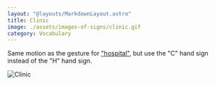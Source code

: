 ```yaml
---
layout: "@layouts/MarkdownLayout.astro"
title: Clinic
image: ./assets/images-of-signs/clinic.gif
category: Vocabulary
---
```


Same motion as the gesture for ["hospital"](./hospital),
but use the "C" hand sign instead of the "H" hand sign.

![Clinic](@signs/clinic.gif)
